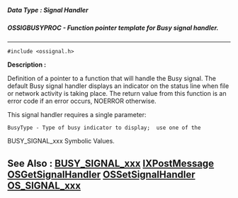 ##### Data Type : Signal Handler
##### OSSIGBUSYPROC - Function pointer template for Busy signal handler.
---
```
#include <ossignal.h>
```
**Description :**

Definition of a pointer to a function that will handle the Busy signal.  The 
default Busy signal handler displays an indicator on the status line when file 
or network activity is taking place.  The return value from this function is an 
error code if an error occurs, NOERROR otherwise.

This signal handler requires a single parameter:

    BusyType - Type of busy indicator to display;  use one of the 
BUSY_SIGNAL_xxx Symbolic Values.

**See Also :**
[BUSY_SIGNAL_xxx](/domino-c-api-docs/reference/Symb/BUSY_SIGNAL_xxx)
[IXPostMessage](/domino-c-api-docs/reference/Func/IXPostMessage)
[OSGetSignalHandler](/domino-c-api-docs/reference/Func/OSGetSignalHandler)
[OSSetSignalHandler](/domino-c-api-docs/reference/Func/OSSetSignalHandler)
[OS_SIGNAL_xxx](/domino-c-api-docs/reference/Symb/OS_SIGNAL_xxx)
---
